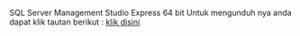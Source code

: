 SQL Server Management Studio Express 64 bit
Untuk mengunduh nya anda dapat klik tautan berikut :
<a href="http://www.microsoft.com/en-us/download/details.aspx?id=29062">klik disini</a>
